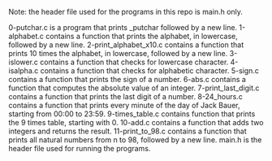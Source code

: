 Note: the header file used for the programs in this repo is main.h only.

0-putchar.c is a program that prints _putchar followed by a new line.
1-alphabet.c contains  a function that prints the alphabet, in lowercase, followed by a new line.
2-print_alphabet_x10.c contains a function that prints 10 times the alphabet, in lowercase, followed by a new line.
3-islower.c contains a function that checks for lowercase character.
4-isalpha.c contains a function that checks for alphabetic character.
5-sign.c contains a function that prints the sign of a number.
6-abs.c contains  a function that computes the absolute value of an integer.
7-print_last_digit.c contains  a function that prints the last digit of a number.
8-24_hours.c contains a function that prints every minute of the day of Jack Bauer, starting from 00:00 to 23:59.
9-times_table.c contains function that prints the 9 times table, starting with 0.
10-add.c contains a function that adds two integers and returns the result.
11-print_to_98.c contains a function that prints all natural numbers from n to 98, followed by a new line.
main.h is the header file used for running the programs.
